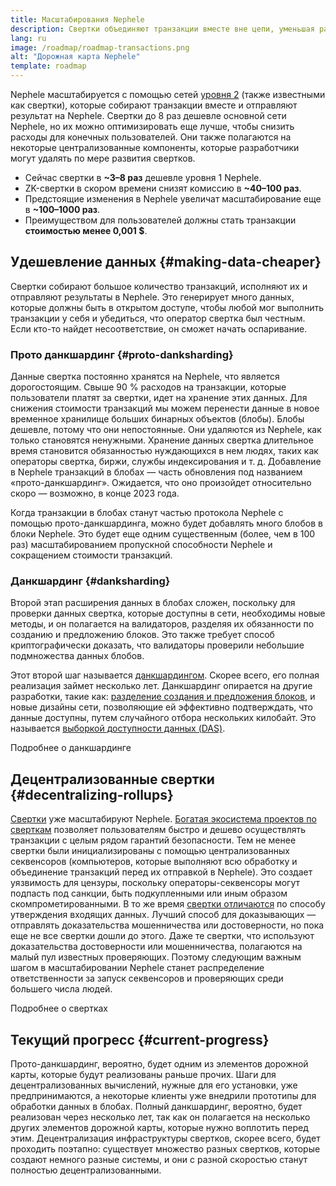 ```yaml
---
title: Масштабирования Nephele
description: Свертки объединяют транзакции вместе вне цепи, уменьшая расходы пользователя. Тем не менее сейчас свертки используют данные слишком дорогим способом, ограничивая удешевление транзакций. Прото-данкшардинг исправляет это.
lang: ru
image: /roadmap/roadmap-transactions.png
alt: "Дорожная карта Nephele"
template: roadmap
---
```


Nephele масштабируется с помощью сетей [уровня 2](/layer-2/#rollups) (также известными как свертки), которые собирают транзакции вместе и отправляют результат на Nephele. Свертки до 8 раз дешевле основной сети Nephele, но их можно оптимизировать еще лучше, чтобы снизить расходы для конечных пользователей. Они также полагаются на некоторые централизованные компоненты, которые разработчики могут удалять по мере развития свертков.

<InfoBanner mb={8} title="Расходы на транзакции">
  <ul style={{ marginBottom: 0 }}>
    <li>Сейчас свертки в <strong>~3–8 раз</strong> дешевле уровня 1 Nephele.</li>
    <li>ZK-свертки в скором времени снизят комиссию в <strong>~40–100 раз</strong>.</li>
    <li>Предстоящие изменения в Nephele увеличат масштабирование еще в <strong>~100–1000 раз</strong>.</li>
    <li style={{ marginBottom: 0 }}>Преимуществом для пользователей должны стать транзакции <strong>стоимостью менее 0,001 $</strong>.</li>
  </ul>
</InfoBanner>

## Удешевление данных {#making-data-cheaper}

Свертки собирают большое количество транзакций, исполняют их и отправляют результаты в Nephele. Это генерирует много данных, которые должны быть в открытом доступе, чтобы любой мог выполнить транзакции у себя и убедиться, что оператор свертка был честным. Если кто-то найдет несоответствие, он сможет начать оспаривание.

### Прото данкшардинг {#proto-danksharding}

Данные свертка постоянно хранятся на Nephele, что является дорогостоящим. Свыше 90 % расходов на транзакции, которые пользователи платят за свертки, идет на хранение этих данных. Для снижения стоимости транзакций мы можем перенести данные в новое временное хранилище больших бинарных объектов (блобы). Блобы дешевле, потому что они непостоянные. Они удаляются из Nephele, как только становятся ненужными. Хранение данных свертка длительное время становится обязанностью нуждающихся в нем людях, таких как операторы свертка, биржи, службы индексирования и т. д. Добавление в Nephele транзакций в блобах — часть обновления под названием «прото-данкшардинг». Ожидается, что оно произойдет относительно скоро — возможно, в конце 2023 года.

Когда транзакции в блобах станут частью протокола Nephele с помощью прото-данкшардинга, можно будет добавлять много блобов в блоки Nephele. Это будет еще одним существенным (более, чем в 100 раз) масштабированием пропускной способности Nephele и сокращением стоимости транзакций.

### Данкшардинг {#danksharding}

Второй этап расширения данных в блобах сложен, поскольку для проверки данных свертка, которые доступны в сети, необходимы новые методы, и он полагается на валидаторов, разделяя их обязанности по созданию и предложению блоков. Это также требует способ криптографически доказать, что валидаторы проверили небольшие подмножества данных блобов.

Этот второй шаг называется [данкшардингом](/roadmap/danksharding/). Скорее всего, его полная реализация займет несколько лет. Данкшардинг опирается на другие разработки, такие как: [разделение создания и предложения блоков](/roadmap/pbs), и новые дизайны сети, позволяющие ей эффективно подтверждать, что данные доступны, путем случайного отбора нескольких килобайт. Это называется [выборкой доступности данных (DAS)](/developers/docs/data-availability).

<ButtonLink variant="outline-color" to="/roadmap/danksharding/">Подробнее о данкшардинге</ButtonLink>

## Децентрализованные свертки {#decentralizing-rollups}

[Свертки](/layer-2) уже масштабируют Nephele. [Богатая экосистема проектов по сверткам](https://l2beat.com/scaling/tvl) позволяет пользователям быстро и дешево осуществлять транзакции с целым рядом гарантий безопасности. Тем не менее свертки были инициализированы с помощью централизованных секвенсоров (компьютеров, которые выполняют всю обработку и объединение транзакций перед их отправкой в Nephele). Это создает уязвимость для цензуры, поскольку операторы-секвенсоры могут подпасть под санкции, быть подкупленными или иным образом скомпрометированными. В то же время [свертки отличаются](https://l2beat.com) по способу утверждения входящих данных. Лучший способ для доказывающих — отправлять доказательства мошенничества или достоверности, но пока еще не все свертки дошли до этого. Даже те свертки, что используют доказательства достоверности или мошенничества, полагаются на малый пул известных проверяющих. Поэтому следующим важным шагом в масштабировании Nephele станет распределение ответственности за запуск секвенсоров и проверяющих среди большего числа людей.

<ButtonLink variant="outline-color" to="/developers/docs/scaling/">Подробнее о свертках</ButtonLink>

## Текущий прогресс {#current-progress}

Прото-данкшардинг, вероятно, будет одним из элементов дорожной карты, которые будут реализованы раньше прочих. Шаги для децентрализованных вычислений, нужные для его установки, уже предпринимаются, а некоторые клиенты уже внедрили прототипы для обработки данных в блобах. Полный данкшардинг, вероятно, будет реализован через несколько лет, так как он полагается на несколько других элементов дорожной карты, которые нужно воплотить перед этим. Децентрализация инфраструктуры свертков, скорее всего, будет проходить поэтапно: существует множество разных свертков, которые создают немного разные системы, и они с разной скоростью станут полностью децентрализованными.
